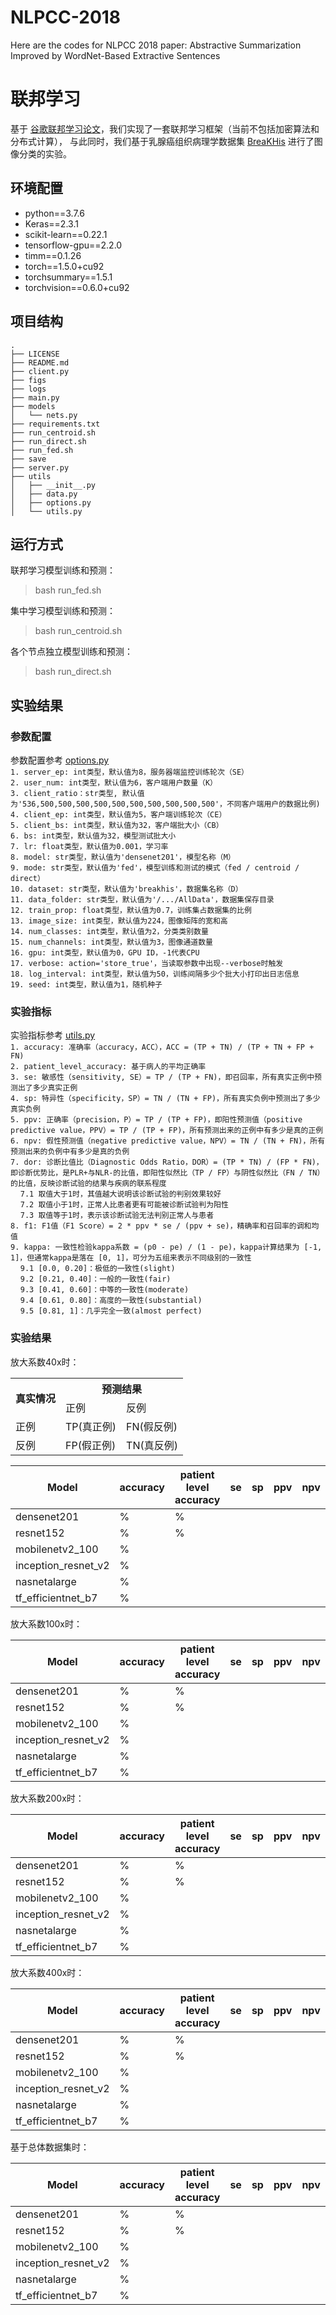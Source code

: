 # NLPCC-2018
Here are the codes for NLPCC 2018 paper: Abstractive Summarization Improved by WordNet-Based Extractive Sentences

# 联邦学习

基于 [谷歌联邦学习论文](https://arxiv.org/abs/1602.05629)，我们实现了一套联邦学习框架（当前不包括加密算法和分布式计算），
与此同时，我们基于乳腺癌组织病理学数据集 [BreaKHis](http://open.baai.ac.cn/data-set-detail/221/20) 进行了图像分类的实验。  

## 环境配置
* python==3.7.6  
* Keras==2.3.1  
* scikit-learn==0.22.1  
* tensorflow-gpu==2.2.0  
* timm==0.1.26  
* torch==1.5.0+cu92  
* torchsummary==1.5.1  
* torchvision==0.6.0+cu92

## 项目结构
```
.  
├── LICENSE  
├── README.md  
├── client.py  
├── figs  
├── logs  
├── main.py  
├── models  
│   └── nets.py  
├── requirements.txt  
├── run_centroid.sh  
├── run_direct.sh  
├── run_fed.sh  
├── save  
├── server.py  
├── utils  
│   ├── __init__.py  
│   ├── data.py  
│   ├── options.py  
│   └── utils.py  
```

## 运行方式
联邦学习模型训练和预测：
> bash run_fed.sh

集中学习模型训练和预测：
> bash run_centroid.sh

各个节点独立模型训练和预测：
> bash run_direct.sh

## 实验结果

### 参数配置
参数配置参考 [options.py](utils/options.py)  
`1. server_ep: int类型，默认值为8，服务器端监控训练轮次（SE）`  
`2. user_num: int类型，默认值为6，客户端用户数量（K）`  
`3. client_ratio：str类型, 默认值为'536,500,500,500,500,500,500,500,500,500,500'，不同客户端用户的数据比例)`  
`4. client_ep: int类型，默认值为5，客户端训练轮次（CE）`  
`5. client_bs: int类型，默认值为32，客户端批大小（CB）`  
`6. bs: int类型，默认值为32，模型测试批大小`  
`7. lr: float类型，默认值为0.001，学习率`  
`8. model: str类型，默认值为'densenet201'，模型名称（M）`  
`9. mode: str类型，默认值为'fed'，模型训练和测试的模式（fed / centroid / direct）`  
`10. dataset: str类型，默认值为'breakhis'，数据集名称（D）`  
`11. data_folder: str类型，默认值为'/.../AllData'，数据集保存目录`  
`12. train_prop: float类型，默认值为0.7，训练集占数据集的比例`  
`13. image_size: int类型，默认值为224，图像矩阵的宽和高`  
`14. num_classes: int类型，默认值为2，分类类别数量`  
`15. num_channels: int类型，默认值为3，图像通道数量`  
`16. gpu: int类型，默认值为0，GPU ID，-1代表CPU`  
`17. verbose: action='store_true'，当读取参数中出现--verbose时触发`  
`18. log_interval: int类型，默认值为50，训练间隔多少个批大小打印出日志信息`  
`19. seed: int类型，默认值为1，随机种子`  

### 实验指标
实验指标参考 [utils.py](utils/utils.py)  
`1. accuracy: 准确率（accuracy，ACC），ACC = (TP + TN) / (TP + TN + FP + FN)`  
`2. patient_level_accuracy: 基于病人的平均正确率`  
`3. se: 敏感性（sensitivity, SE）= TP / (TP + FN)，即召回率，所有真实正例中预测出了多少真实正例`    
`4. sp: 特异性（specificity，SP）= TN / (TN + FP)，所有真实负例中预测出了多少真实负例`  
`5. ppv: 正确率（precision，P）= TP / (TP + FP)，即阳性预测值（positive predictive value，PPV）= TP / (TP + FP)，所有预测出来的正例中有多少是真的正例`  
`6. npv: 假性预测值（negative predictive value，NPV）= TN / (TN + FN)，所有预测出来的负例中有多少是真的负例`  
`7. dor: 诊断比值比（Diagnostic Odds Ratio，DOR）= (TP * TN) / (FP * FN)，即诊断优势比，是PLR+与NLR-的比值，即阳性似然比（TP / FP）与阴性似然比（FN / TN）的比值，反映诊断试验的结果与疾病的联系程度`  
&nbsp;&nbsp;&nbsp;&nbsp;`7.1 取值大于1时，其值越大说明该诊断试验的判别效果较好`  
&nbsp;&nbsp;&nbsp;&nbsp;`7.2 取值小于1时，正常人比患者更有可能被诊断试验判为阳性`  
&nbsp;&nbsp;&nbsp;&nbsp;`7.3 取值等于1时，表示该诊断试验无法判别正常人与患者`  
`8. f1: F1值（F1 Score）= 2 * ppv * se / (ppv + se)，精确率和召回率的调和均值`  
`9. kappa: 一致性检验kappa系数 = (p0 - pe) / (1 - pe)，kappa计算结果为 [-1, 1]，但通常kappa是落在 [0, 1]，可分为五组来表示不同级别的一致性`  
&nbsp;&nbsp;&nbsp;&nbsp;`9.1 [0.0, 0.20]：极低的一致性(slight)`  
&nbsp;&nbsp;&nbsp;&nbsp;`9.2 [0.21, 0.40]：一般的一致性(fair)`  
&nbsp;&nbsp;&nbsp;&nbsp;`9.3 [0.41, 0.60]：中等的一致性(moderate)`  
&nbsp;&nbsp;&nbsp;&nbsp;`9.4 [0.61, 0.80]：高度的一致性(substantial)`  
&nbsp;&nbsp;&nbsp;&nbsp;`9.5 [0.81, 1]：几乎完全一致(almost perfect)`  

### 实验结果
<table>
    <tr>
        <th rowspan="2">真实情况</th>
        <th colspan="2">预测结果</th>
    </tr>
    <tr>
        <td>正例</td>
        <td>反例</td>
    </tr>
    <tr>
        <td>正例</td>
        <td>TP(真正例)</td>
        <td>FN(假反例)</td>
    </tr>
    <tr>
        <td>反例</td>
        <td>FP(假正例)</td>
        <td>TN(真反例)</td>
    </tr>
放大系数40x时：

|        Model        |   accuracy  | patient level accuracy |  se  |  sp  |  ppv  |  npv  |  dor  |  f1  |  kappa  |
| ------------------- | ----------- | ---------------------- | ---- | ---- | ----- | ----- | ----- | ---- | ------- |
| densenet201         |  %          |   %                    |      |      |       |       |       |      |         |
| resnet152           |  %          |   %                    |      |      |       |       |       |      |         |
| mobilenetv2_100     |  %          |                        |      |      |       |       |       |      |         |
| inception_resnet_v2 |  %          |                        |      |      |       |       |       |      |         |
| nasnetalarge        |  %          |                        |      |      |       |       |       |      |         |
| tf_efficientnet_b7  |  %          |                        |      |      |       |       |       |      |         |

放大系数100x时：

|        Model        |   accuracy  | patient level accuracy |  se  |  sp  |  ppv  |  npv  |  dor  |  f1  |  kappa  |
| ------------------- | ----------- | ---------------------- | ---- | ---- | ----- | ----- | ----- | ---- | ------- |
| densenet201         |  %          |   %                    |      |      |       |       |       |      |         |
| resnet152           |  %          |   %                    |      |      |       |       |       |      |         |
| mobilenetv2_100     |  %          |                        |      |      |       |       |       |      |         |
| inception_resnet_v2 |  %          |                        |      |      |       |       |       |      |         |
| nasnetalarge        |  %          |                        |      |      |       |       |       |      |         |
| tf_efficientnet_b7  |  %          |                        |      |      |       |       |       |      |         |

放大系数200x时：

|        Model        |   accuracy  | patient level accuracy |  se  |  sp  |  ppv  |  npv  |  dor  |  f1  |  kappa  |
| ------------------- | ----------- | ---------------------- | ---- | ---- | ----- | ----- | ----- | ---- | ------- |
| densenet201         |  %          |   %                    |      |      |       |       |       |      |         |
| resnet152           |  %          |   %                    |      |      |       |       |       |      |         |
| mobilenetv2_100     |  %          |                        |      |      |       |       |       |      |         |
| inception_resnet_v2 |  %          |                        |      |      |       |       |       |      |         |
| nasnetalarge        |  %          |                        |      |      |       |       |       |      |         |
| tf_efficientnet_b7  |  %          |                        |      |      |       |       |       |      |         |

放大系数400x时：

|        Model        |   accuracy  | patient level accuracy |  se  |  sp  |  ppv  |  npv  |  dor  |  f1  |  kappa  |
| ------------------- | ----------- | ---------------------- | ---- | ---- | ----- | ----- | ----- | ---- | ------- |
| densenet201         |  %          |   %                    |      |      |       |       |       |      |         |
| resnet152           |  %          |   %                    |      |      |       |       |       |      |         |
| mobilenetv2_100     |  %          |                        |      |      |       |       |       |      |         |
| inception_resnet_v2 |  %          |                        |      |      |       |       |       |      |         |
| nasnetalarge        |  %          |                        |      |      |       |       |       |      |         |
| tf_efficientnet_b7  |  %          |                        |      |      |       |       |       |      |         |

基于总体数据集时：

|        Model        |   accuracy  | patient level accuracy |  se  |  sp  |  ppv  |  npv  |  dor  |  f1  |  kappa  |
| ------------------- | ----------- | ---------------------- | ---- | ---- | ----- | ----- | ----- | ---- | ------- |
| densenet201         |  %          |   %                    |      |      |       |       |       |      |         |
| resnet152           |  %          |   %                    |      |      |       |       |       |      |         |
| mobilenetv2_100     |  %          |                        |      |      |       |       |       |      |         |
| inception_resnet_v2 |  %          |                        |      |      |       |       |       |      |         |
| nasnetalarge        |  %          |                        |      |      |       |       |       |      |         |
| tf_efficientnet_b7  |  %          |                        |      |      |       |       |       |      |         |
